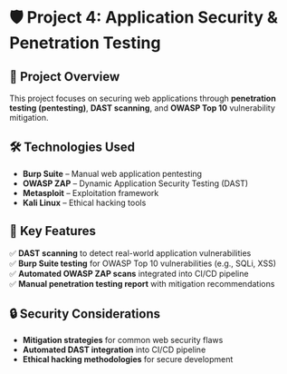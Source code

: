 # 🛡️ Project 4: Application Security & Penetration Testing

## 📌 Project Overview
This project focuses on securing web applications through **penetration testing (pentesting)**, **DAST scanning**, and **OWASP Top 10** vulnerability mitigation.

## 🛠️ Technologies Used
- **Burp Suite** – Manual web application pentesting  
- **OWASP ZAP** – Dynamic Application Security Testing (DAST)  
- **Metasploit** – Exploitation framework  
- **Kali Linux** – Ethical hacking tools  

## 🔑 Key Features
✅ **DAST scanning** to detect real-world application vulnerabilities  
✅ **Burp Suite testing** for OWASP Top 10 vulnerabilities (e.g., SQLi, XSS)  
✅ **Automated OWASP ZAP scans** integrated into CI/CD pipeline  
✅ **Manual penetration testing report** with mitigation recommendations  

## 🔒 Security Considerations
- **Mitigation strategies** for common web security flaws  
- **Automated DAST integration** into CI/CD pipeline  
- **Ethical hacking methodologies** for secure development  